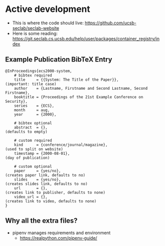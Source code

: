 
# Active development
 - This is where the code should live: https://github.com/ucsb-seclab/seclab-website
 - Here is some reading: https://git.seclab.cs.ucsb.edu/help/user/packages/container_registry/index

## Example Publication BibTeX Entry

    @InProceedings{ecs2000-system,
        # bibtex required
        title     = {{System: The Title of the Paper}},                         (important: title case)
        author    = {Lastname, Firstname and Second Lastname, Second Firstname},
        booktitle = {Proceedings of the 21st Example Conference on Security},
        series    = {ECS},
        month     = aug,
        year      = {2000},

        # bibtex optional
        abstract  = {},                                                         (defaults to empty)

        # custom required
        kind      = {conference/journal/magazine},                              (used to split on website)
        timestamp = {2000-08-01},                                               (day of publication)

        # custom optional
        paper     = {yes/no},                                                   (creates paper link, defaults to no)
        slides    = {yes/no},                                                   (creates slides link, defaults to no)
        url       = {},                                                         (creates link to publisher, defaults to none)
        video_url = {},                                                         (creates link to video, defaults to none)
    }

## Why all the extra files?
 - pipenv manages requirements and environment
    - https://realpython.com/pipenv-guide/


